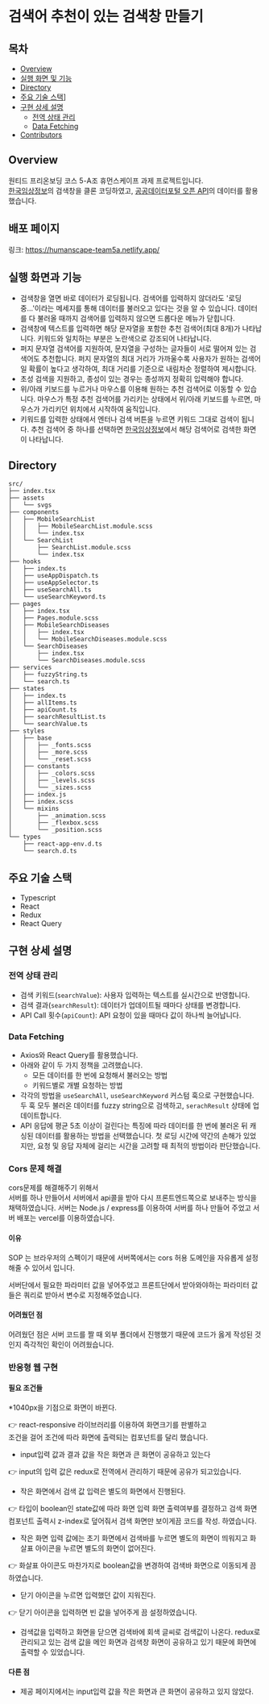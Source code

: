 # 검색어 추천이 있는 검색창 만들기

## 목차
* [Overview](https://github.com/preOnboarding-5-team/TEAM_5A#overview)
* [실행 화면 및 기능](https://github.com/preOnboarding-5-team/TEAM_5A#실행-화면-및-기능)
* [Directory](https://github.com/preOnboarding-5-team/TEAM_5A#directory)
* [주요 기술 스택](https://github.com/preOnboarding-5-team/TEAM_5A#주요-기술-스택)]
* [구현 상세 설명](https://github.com/preOnboarding-5-team/TEAM_5A#구현-상세-설명)
  * [전역 상태 관리](https://github.com/preOnboarding-5-team/TEAM_5A#전역-상태-관리)
  * [Data Fetching](https://github.com/preOnboarding-5-team/TEAM_5A#data-fetching)
* [Contributors](https://github.com/preOnboarding-5-team/TEAM_5A#contributors)

## Overview
원티드 프리온보딩 코스 5-A조 휴먼스케이프 과제 프로젝트입니다. <br />
[한국임상정보](https://clinicaltrialskorea.com/)의 검색창을 클론 코딩하였고, [공공데이터포털 오픈 API](https://www.data.go.kr/data/15001675/openapi.do)의 데이터를 활용했습니다.

## 배포 페이지
링크: https://humanscape-team5a.netlify.app/

## 실행 화면과 기능
* 검색창을 열면 바로 데이터가 로딩됩니다. 검색어를 입력하지 않더라도 '로딩 중...'이라는 메세지를 통해 데이터를 불러오고 있다는 것을 알 수 있습니다. 데이터를 다 불러올 때까지 검색어를 입력하지 않으면 드롭다운 메뉴가 닫힙니다.
* 검색창에 텍스트를 입력하면 해당 문자열을 포함한 추천 검색어(최대 8개)가 나타납니다. 키워드와 일치하는 부분은 노란색으로 강조되어 나타납니다.
* 퍼지 문자열 검색어를 지원하여, 문자열을 구성하는 글자들이 서로 떨어져 있는 검색어도 추천합니다. 퍼지 문자열의 최대 거리가 가까울수록 사용자가 원하는 검색어일 확률이 높다고 생각하여, 최대 거리를 기준으로 내림차순 정렬하여 제시합니다.
* 초성 검색을 지원하고, 종성이 있는 경우는 종성까지 정확히 입력해야 합니다.
* 위/아래 키보드를 누르거나 마우스를 이용해 원하는 추천 검색어로 이동할 수 있습니다. 마우스가 특정 추천 검색어를 가리키는 상태에서 위/아래 키보드를 누르면, 마우스가 가리키던 위치에서 시작하여 움직입니다.
* 키워드를 입력한 상태에서 엔터나 검색 버튼을 누르면 키워드 그대로 검색이 됩니다. 추천 검색어 중 하나를 선택하면 [한국임상정보](https://clinicaltrialskorea.com/)에서 해당 검색어로 검색한 화면이 나타납니다.

## Directory
```tree
src/
├── index.tsx
├── assets
│   └── svgs
├── components
│   ├── MobileSearchList
│   │   ├── MobileSearchList.module.scss
│   │   └── index.tsx
│   └── SearchList
│       ├── SearchList.module.scss
│       └── index.tsx
├── hooks
│   ├── index.ts
│   ├── useAppDispatch.ts
│   ├── useAppSelector.ts
│   ├── useSearchAll.ts
│   └── useSearchKeyword.ts
├── pages
│   ├── index.tsx
│   ├── Pages.module.scss
│   ├── MobileSearchDiseases
│   │   ├── index.tsx
│   │   └── MobileSearchDiseases.module.scss
│   └── SearchDiseases
│       ├── index.tsx
│       └── SearchDiseases.module.scss
├── services
│   ├── fuzzyString.ts
│   └── search.ts
├── states
│   ├── index.ts
│   ├── allItems.ts
│   ├── apiCount.ts
│   ├── searchResultList.ts
│   └── searchValue.ts
├── styles
│   ├── base
│   │   ├── _fonts.scss
│   │   ├── _more.scss
│   │   └── _reset.scss
│   ├── constants
│   │   ├── _colors.scss
│   │   ├── _levels.scss
│   │   └── _sizes.scss
│   ├── index.js
│   ├── index.scss
│   └── mixins
│       ├── _animation.scss
│       ├── _flexbox.scss
│       └── _position.scss
└── types
    ├── react-app-env.d.ts
    └── search.d.ts
```

## 주요 기술 스택
* Typescript
* React
* Redux
* React Query

## 구현 상세 설명
### 전역 상태 관리
* 검색 키워드(`searchValue`): 사용자 입력하는 텍스트를 실시간으로 반영합니다.
* 검색 결과(`searchResult`): 데이터가 업데이트될 때마다 상태를 변경합니다.
* API Call 횟수(`apiCount`): API 요청이 있을 때마다 값이 하나씩 늘어납니다.

### Data Fetching
* Axios와 React Query를 활용했습니다.
* 아래와 같이 두 가지 정책을 고려했습니다.
  * 모든 데이터를 한 번에 요청해서 불러오는 방법
  * 키워드별로 개별 요청하는 방법
* 각각의 방법을 `useSearchAll`, `useSearchKeyword` 커스텀 훅으로 구현했습니다. 두 훅 모두 불러온 데이터를 fuzzy string으로 검색하고, `serachResult` 상태에 업데이트합니다.
* API 응답에 평균 5초 이상이 걸린다는 특징에 따라 데이터를 한 번에 불러온 뒤 캐싱된 데이터를 활용하는 방법을 선택했습니다. 첫 로딩 시간에 약간의 손해가 있었지만, 요청 및 응답 자체에 걸리는 시간을 고려할 때 최적의 방법이라 판단했습니다.

### Cors 문제 해결

cors문제를 해결해주기 위해서  
서버를 하나 만들어서  서버에서 api콜을 받아 다시 프론트엔드쪽으로 보내주는
방식을 채택하였습니다. 
서버는 Node.js / express를 이용하여 서버를 하나 만들어 주었고 
서버 배포는 vercel를 이용하였습니다.

#### 이유
SOP 는 브라우저의 스펙이기 때문에 서버쪽에서는 cors 허용 도메인을 자유롭게
설정해줄 수 있어서 입니다.

서버단에서 필요한 파라미터 값을 넣어주었고 프론트단에서 받아와야하는 
파라미터 값들은 쿼리로 받아서 변수로 지정해주었습니다.

#### 어려웠던 점

어려웠던 점은 서버 코드를 짤 때 외부 폴더에서 진행했기 때문에 
코드가 옳게 작성된 것인지 즉각적인 확인이 어려웠습니다.


### 반응형 웹 구현

#### 필요 조건들

*1040px을 기점으로 화면이 바뀐다.

👉 react-responsive 라이브러리를 이용하여 화면크기를 판별하고   
조건을 걸어 조건에 따라 화면에 출력되는 컴포넌트를 달리 했습니다.

* input입력 값과 결과 값을 작은 화면과 큰 화면이 공유하고 있는다

👉 input의 입력 값은 redux로 전역에서 관리하기 때문에 공유가 되고있습니다.

* 작은 화면에서 검색 값 입력은 별도의 화면에서 진행된다. 

👉 타입이 boolean인 state값에 따라 화면 입력 화면 출력여부를 결정하고
검색 화면 컴포넌트 출력시 z-index로 덮어줘서 검색 화면만 보이게끔 코드를 작성. 
하였습니다.  

* 작은 화면 입력 값에는 초기 화면에서 검색바를 누르면 별도의 화면이 띄워지고
화살표 아이콘을 누르면 별도의 화면이 없어진다.  

👉 화살표 아이콘도 마찬가지로 boolean값을 변경하여 검색바 화면으로 이동되게 끔 하였습니다.

* 닫기 아이콘을 누르면 입력했던 값이 지워진다. 

👉 닫기 아이콘을 입력하면 빈 값을 넣어주게 끔 설정하였습니다.

* 검색값을 입력하고 화면을 닫으면 검색바에 회색 글씨로 검색값이 나온다.
redux로 관리되고 있는 검색 값을 메인 화면과 검색창 화면이 공유하고 있기 때문에
화면에 출력할 수 있었습니다.


#### 다른 점
* 제공 페이지에서는 input입력 값을 작은 화면과 큰 화면이 공유하고 있지 않았다.


